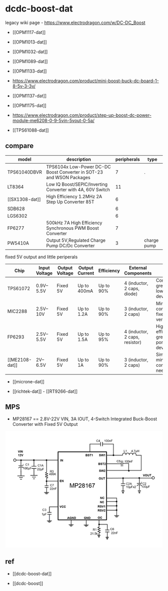 
# dcdc-boost-dat 

legacy wiki page - https://www.electrodragon.com/w/DC-DC_Boost


- [[OPM1117-dat]]

- [[OPM1013-dat]]

- [[OPM1032-dat]] 

- [[OPM1089-dat]]

- [[OPM1133-dat]]
- https://www.electrodragon.com/product/mini-boost-buck-dc-board-1-8-5v-3-3v/

- [[OPM1137-dat]]

- [[OPM1175-dat]]
- https://www.electrodragon.com/product/step-up-boost-dc-power-module-me6208-0-9-5vin-5vout-0-5a/

- [[TPS61088-dat]]


## compare 

| model        | description                                                          | peripherals | type        |
| ------------ | -------------------------------------------------------------------- | ----------- | ----------- |
| TPS61040DBVR | TPS6104x Low-Power DC-DC Boost Converter in SOT-23 and WSON Packages | 7           | .           |
| LT8364       | Low IQ Boost/SEPIC/Inverting Converter with 4A, 60V Switch           | 11          |             |
| [[SX1308-dat]]       | High Efficiency 1.2MHz 2A Step Up Converter 85T                      | 6           |             |
| SDB628       |                                                                      | 6           |             |
| LGS6302      |                                                                      | 6           |             |
| FP6277       | 500kHz 7A High Efficiency Synchronous PWM Boost Converter            | 7           |             |
| PW5410A      | Output 5V,Regulated Charge Pump DC/Dc Converter                      | 3           | charge pump |

fixed 5V output and little periperals 

| **Chip**       | **Input Voltage** | **Output Voltage** | **Output Current** | **Efficiency** | **External Components** | **Notes**                              |
|-----------------|-------------------|--------------------|--------------------|----------------|--------------------------|----------------------------------------|
| TPS61072   | 0.9V–5.5V         | Fixed 5V           | Up to 400mA        | Up to 90%      | 4 (inductor, 2 caps, diode) | Compact, great for low-current devices |
| MIC2288    | 2.5V–10V          | Fixed 5V           | Up to 1.2A         | Up to 90%      | 3 (inductor, 2 caps)       | Minimal components, fixed 5V version   |
| FP6293     | 2.5V–5.5V         | Fixed 5V           | Up to 1.5A         | Up to 95%      | 4 (inductor, 2 caps, resistor) | High efficiency, great for portable devices |
| [[ME2108-dat]]     | 2V–6.5V           | Fixed 5V           | Up to 1A           | Up to 90%      | 3 (inductor, 2 caps)       | Simplest, minimal components needed    |

- [[microne-dat]]

- [[richtek-dat]] - [[RT9266-dat]]


## MPS 

- MP28167 == 2.8V-22V VIN, 3A IOUT, 4-Switch Integrated Buck-Boost Converter with Fixed 5V Output

![](2025-08-19-16-21-07.png)





## ref 

- [[dcdc-boost-dat]]

- [[dcdc-boost]]